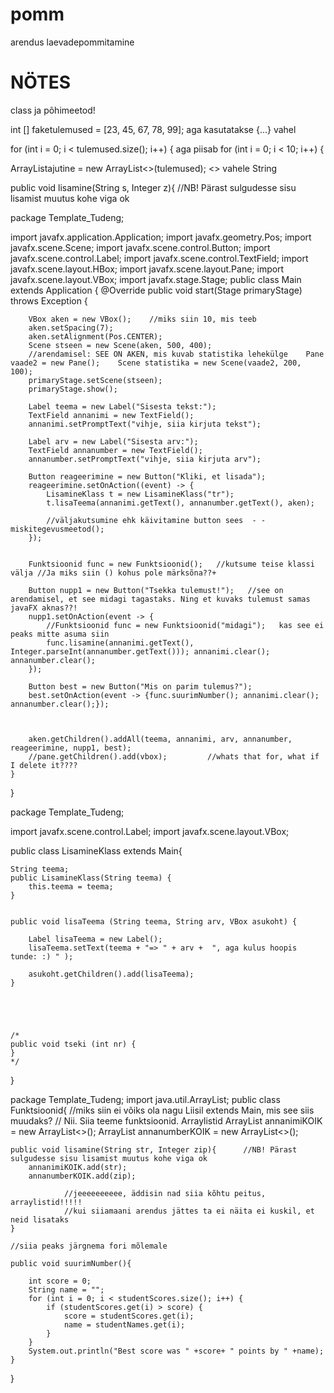 # pomm
arendus laevadepommitamine


# NÖTES
class ja põhimeetod!

 int [] faketulemused = [23, 45, 67, 78, 99];   aga kasutatakse {...} vahel
 
  for (int i = 0; i < tulemused.size(); i++) {
  aga piisab
  for (int i = 0; i < 10; i++) {
  
  ArrayList<String>ajutine = new ArrayList<>(tulemused);     <> vahele String
  
 public void lisamine(String s, Integer z){      //NB! Pärast sulgudesse sisu lisamist muutus kohe viga ok
 
 
 
 
 package Template_Tudeng;

import javafx.application.Application;
import javafx.geometry.Pos;
import javafx.scene.Scene;
import javafx.scene.control.Button;
import javafx.scene.control.Label;
import javafx.scene.control.TextField;
import javafx.scene.layout.HBox;
import javafx.scene.layout.Pane;
import javafx.scene.layout.VBox;
import javafx.stage.Stage;
public class Main extends Application {
    @Override
    public void start(Stage primaryStage) throws Exception {

        VBox aken = new VBox();    //miks siin 10, mis teeb
        aken.setSpacing(7);
        aken.setAlignment(Pos.CENTER);
        Scene stseen = new Scene(aken, 500, 400);
        //arendamisel: SEE ON AKEN, mis kuvab statistika lehekülge    Pane vaade2 = new Pane();    Scene statistika = new Scene(vaade2, 200, 100);
        primaryStage.setScene(stseen);
        primaryStage.show();

        Label teema = new Label("Sisesta tekst:");
        TextField annanimi = new TextField();
        annanimi.setPromptText("vihje, siia kirjuta tekst");

        Label arv = new Label("Sisesta arv:");
        TextField annanumber = new TextField();
        annanumber.setPromptText("vihje, siia kirjuta arv");

        Button reageerimine = new Button("Kliki, et lisada");
        reageerimine.setOnAction((event) -> {
            LisamineKlass t = new LisamineKlass("tr");
            t.lisaTeema(annanimi.getText(), annanumber.getText(), aken);

            //väljakutsumine ehk käivitamine button sees  - - miskitegevusmeetod();
        });


        Funktsioonid func = new Funktsioonid();   //kutsume teise klassi välja //Ja miks siin () kohus pole märksõna??+

        Button nupp1 = new Button("Tsekka tulemust!");   //see on arendamisel, et see midagi tagastaks. Ning et kuvaks tulemust samas javaFX aknas??!
        nupp1.setOnAction(event -> {
            //Funktsioonid func = new Funktsioonid("midagi");   kas see ei peaks mitte asuma siin
            func.lisamine(annanimi.getText(), Integer.parseInt(annanumber.getText())); annanimi.clear(); annanumber.clear();
        });

        Button best = new Button("Mis on parim tulemus?");
        best.setOnAction(event -> {func.suurimNumber(); annanimi.clear(); annanumber.clear();});



        aken.getChildren().addAll(teema, annanimi, arv, annanumber, reageerimine, nupp1, best);
        //pane.getChildren().add(vbox);         //whats that for, what if I delete it????
    }
}






package Template_Tudeng;

import javafx.scene.control.Label;
import javafx.scene.layout.VBox;

public class LisamineKlass extends Main{

    String teema;
    public LisamineKlass(String teema) {
        this.teema = teema;
    }


    public void lisaTeema (String teema, String arv, VBox asukoht) {

        Label lisaTeema = new Label();
        lisaTeema.setText(teema + "=> " + arv +  ", aga kulus hoopis tunde: :) " );

        asukoht.getChildren().add(lisaTeema);
    }





    /*
    public void tseki (int nr) {
    }
    */


}









package Template_Tudeng;
import java.util.ArrayList;
public class Funktsioonid{     //miks siin ei võiks ola nagu Liisil extends Main, mis see siis muudaks?
    // Nii. Siia teeme funktsioonid. Arraylistid
    ArrayList<String> annanimiKOIK = new ArrayList<>();
    ArrayList<Integer> annanumberKOIK = new ArrayList<>();


    public void lisamine(String str, Integer zip){      //NB! Pärast sulgudesse sisu lisamist muutus kohe viga ok
        annanimiKOIK.add(str);
        annanumberKOIK.add(zip);

                //jeeeeeeeeee, äddisin nad siia kõhtu peitus, arraylistid!!!!!
                //kui siiamaani arendus jättes ta ei näita ei kuskil, et neid lisataks
    }

    //siia peaks järgnema fori mõlemale

    public void suurimNumber(){

        int score = 0;
        String name = "";
        for (int i = 0; i < studentScores.size(); i++) {
            if (studentScores.get(i) > score) {
                score = studentScores.get(i);
                name = studentNames.get(i);
            }
        }
        System.out.println("Best score was " +score+ " points by " +name);
    }

}



   
